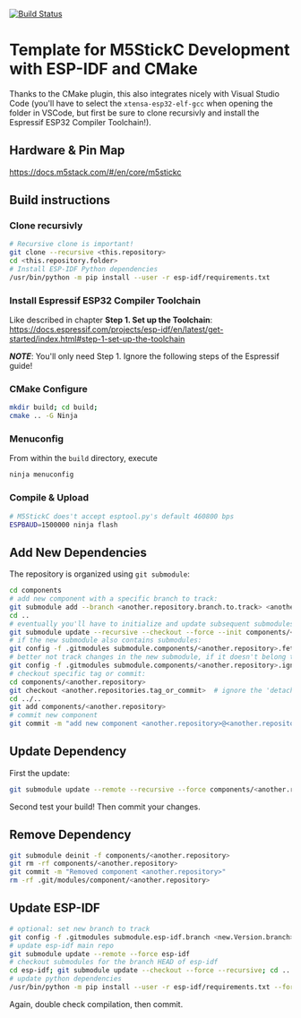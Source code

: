 [![Build Status](https://travis-ci.org/nexero/m5stickc-cmake-template.svg?branch=master)](https://travis-ci.org/nexero/m5stickc-cmake-template)

# Template for M5StickC Development with ESP-IDF and CMake

Thanks to the CMake plugin, this also integrates nicely with Visual Studio Code (you'll have to select the `xtensa-esp32-elf-gcc` when opening the folder in VSCode, but first be sure to clone recursivly and install the Espressif ESP32 Compiler Toolchain!).

## Hardware & Pin Map

https://docs.m5stack.com/#/en/core/m5stickc

## Build instructions


### Clone recursivly

```bash
# Recursive clone is important!
git clone --recursive <this.repository>
cd <this.repository.folder>
# Install ESP-IDF Python dependencies
/usr/bin/python -m pip install --user -r esp-idf/requirements.txt
```

### Install Espressif ESP32 Compiler Toolchain

Like described in chapter **Step 1. Set up the Toolchain**:
https://docs.espressif.com/projects/esp-idf/en/latest/get-started/index.html#step-1-set-up-the-toolchain

***NOTE***: You'll only need Step 1. Ignore the following steps of the Espressif guide!

### CMake Configure

```bash
mkdir build; cd build; 
cmake .. -G Ninja
```

### Menuconfig

From within the `build` directory, execute
```bash
ninja menuconfig
```

### Compile & Upload
```bash
# M5StickC does't accept esptool.py's default 460800 bps
ESPBAUD=1500000 ninja flash
```

## Add New Dependencies

The repository is organized using `git submodule`:

```bash
cd components
# add new component with a specific branch to track:
git submodule add --branch <another.repository.branch.to.track> <another.repository>
cd ..
# eventually you'll have to initialize and update subsequent submodules
git submodule update --recursive --checkout --force --init components/<another.repository>
# if the new submodule also contains submodules:
git config -f .gitmodules submodule.components/<another.repository>.fetchRecurseSubmodules true
# better not track changes in the new submodule, if it doesn't belong to you:
git config -f .gitmodules submodule.components/<another.repository>.ignore untracked
# checkout specific tag or commit:
cd components/<another.repository>
git checkout <another.repositories.tag_or_commit>  # ignore the 'detached HEAD' warning!
cd ../..
git add components/<another.repository>
# commit new component
git commit -m "add new component <another.repository>@<another.repositories.tag_or_commit>"
```

## Update Dependency

First the update:

```bash
git submodule update --remote --recursive --force components/<another.repository>
```

Second test your build! Then commit your changes.

## Remove Dependency

```bash
git submodule deinit -f components/<another.repository>
git rm -rf components/<another.repository>
git commit -m "Removed component <another.repository>"
rm -rf .git/modules/component/<another.repository>
```

## Update ESP-IDF

```bash
# optional: set new branch to track
git config -f .gitmodules submodule.esp-idf.branch <new.Version.branch>
# update esp-idf main repo
git submodule update --remote --force esp-idf
# checkout submodules for the branch HEAD of esp-idf
cd esp-idf; git submodule update --checkout --force --recursive; cd ..
# update python dependencies
/usr/bin/python -m pip install --user -r esp-idf/requirements.txt --force
```

Again, double check compilation, then commit.
